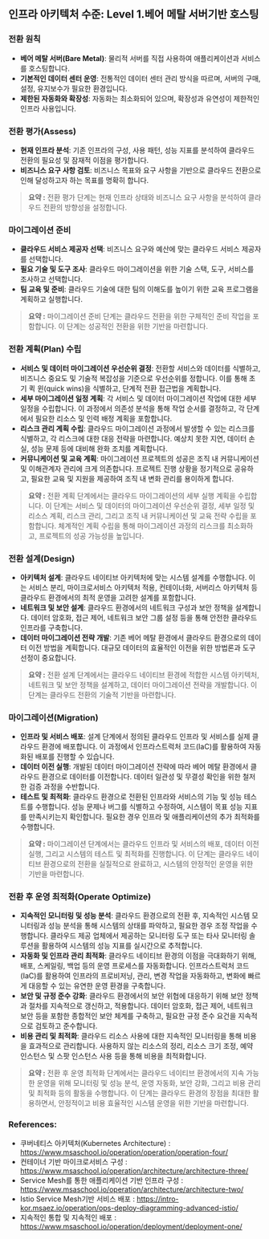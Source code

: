 ## 인프라 아키텍처 수준: Level 1.베어 메탈 서버기반 호스팅

### 전환 원칙
- **베어 메탈 서버(Bare Metal)**: 물리적 서버를 직접 사용하여 애플리케이션과 서비스를 호스팅합니다.
- **기본적인 데이터 센터 운영**: 전통적인 데이터 센터 관리 방식을 따르며, 서버의 구매, 설정, 유지보수가 필요한 환경입니다.
- **제한된 자동화와 확장성**: 자동화는 최소화되어 있으며, 확장성과 유연성이 제한적인 인프라 사용입니다.

### 전환 평가(Assess)
- **현재 인프라 분석**: 기존 인프라의 구성, 사용 패턴, 성능 지표를 분석하여 클라우드 전환의 필요성 및 잠재적 이점을 평가합니다.
- **비즈니스 요구 사항 검토**: 비즈니스 목표와 요구 사항을 기반으로 클라우드 전환으로 인해 달성하고자 하는 목표를 명확히 합니다.

> **요약 :** 전환 평가 단계는 현재 인프라 상태와 비즈니스 요구 사항을 분석하여 클라우드 전환의 방향성을 설정합니다.

### 마이그레이션 준비
- **클라우드 서비스 제공자 선택**: 비즈니스 요구와 예산에 맞는 클라우드 서비스 제공자를 선택합니다.
- **필요 기술 및 도구 조사**: 클라우드 마이그레이션을 위한 기술 스택, 도구, 서비스를 조사하고 선택합니다.
- **팀 교육 및 준비**: 클라우드 기술에 대한 팀의 이해도를 높이기 위한 교육 프로그램을 계획하고 실행합니다.

> **요약 :** 마이그레이션 준비 단계는 클라우드 전환을 위한 구체적인 준비 작업을 포함합니다. 이 단계는 성공적인 전환을 위한 기반을 마련합니다.

### 전환 계획(Plan) 수립
- **서비스 및 데이터 마이그레이션 우선순위 결정**: 전환할 서비스와 데이터를 식별하고, 비즈니스 중요도 및 기술적 복잡성을 기준으로 우선순위를 정합니다. 이를 통해 초기 퀵 윈(quick wins)을 식별하고, 단계적 전환 접근법을 계획합니다.
- **세부 마이그레이션 일정 계획**: 각 서비스 및 데이터 마이그레이션 작업에 대한 세부 일정을 수립합니다. 이 과정에서 의존성 분석을 통해 작업 순서를 결정하고, 각 단계에서 필요한 리소스 및 인력 배정 계획을 포함합니다.
- **리스크 관리 계획 수립**: 클라우드 마이그레이션 과정에서 발생할 수 있는 리스크를 식별하고, 각 리스크에 대한 대응 전략을 마련합니다. 예상치 못한 지연, 데이터 손실, 성능 문제 등에 대비해 완화 조치를 계획합니다.
- **커뮤니케이션 및 교육 계획**: 마이그레이션 프로젝트의 성공은 조직 내 커뮤니케이션 및 이해관계자 관리에 크게 의존합니다. 프로젝트 진행 상황을 정기적으로 공유하고, 필요한 교육 및 지원을 제공하여 조직 내 변화 관리를 용이하게 합니다.

> **요약 :** 전환 계획 단계에서는 클라우드 마이그레이션의 세부 실행 계획을 수립합니다. 이 단계는 서비스 및 데이터의 마이그레이션 우선순위 결정, 세부 일정 및 리소스 계획, 리스크 관리, 그리고 조직 내 커뮤니케이션 및 교육 전략 수립을 포함합니다. 체계적인 계획 수립을 통해 마이그레이션 과정의 리스크를 최소화하고, 프로젝트의 성공 가능성을 높입니다.


### 전환 설계(Design)
- **아키텍처 설계**: 클라우드 네이티브 아키텍처에 맞는 시스템 설계를 수행합니다. 이는 서비스 분리, 마이크로서비스 아키텍처 적용, 컨테이너화, 서버리스 아키텍처 등 클라우드 환경에서의 최적 운영을 고려한 설계를 포함합니다.
- **네트워크 및 보안 설계**: 클라우드 환경에서의 네트워크 구성과 보안 정책을 설계합니다. 데이터 암호화, 접근 제어, 네트워크 보안 그룹 설정 등을 통해 안전한 클라우드 인프라를 구축합니다.
- **데이터 마이그레이션 전략 개발**: 기존 베어 메탈 환경에서 클라우드 환경으로의 데이터 이전 방법을 계획합니다. 대규모 데이터의 효율적인 이전을 위한 방법론과 도구 선정이 중요합니다.

> **요약 :** 전환 설계 단계에서는 클라우드 네이티브 환경에 적합한 시스템 아키텍처, 네트워크 및 보안 정책을 설계하고, 데이터 마이그레이션 전략을 개발합니다. 이 단계는 클라우드 전환의 기술적 기반을 마련합니다.

### 마이그레이션(Migration)
- **인프라 및 서비스 배포**: 설계 단계에서 정의된 클라우드 인프라 및 서비스를 실제 클라우드 환경에 배포합니다. 이 과정에서 인프라스트럭처 코드(IaC)를 활용하여 자동화된 배포를 진행할 수 있습니다.
- **데이터 이전 실행**: 개발된 데이터 마이그레이션 전략에 따라 베어 메탈 환경에서 클라우드 환경으로 데이터를 이전합니다. 데이터 일관성 및 무결성 확인을 위한 철저한 검증 과정을 수반합니다.
- **테스트 및 최적화**: 클라우드 환경으로 전환된 인프라와 서비스의 기능 및 성능 테스트를 수행합니다. 성능 문제나 버그를 식별하고 수정하여, 시스템이 목표 성능 지표를 만족시키는지 확인합니다. 필요한 경우 인프라 및 애플리케이션의 추가 최적화를 수행합니다.

> **요약 :** 마이그레이션 단계에서는 클라우드 인프라 및 서비스의 배포, 데이터 이전 실행, 그리고 시스템의 테스트 및 최적화를 진행합니다. 이 단계는 클라우드 네이티브 환경으로의 전환을 실질적으로 완료하고, 시스템의 안정적인 운영을 위한 기반을 마련합니다.


### 전환 후 운영 최적화(Operate Optimize)
- **지속적인 모니터링 및 성능 분석**: 클라우드 환경으로의 전환 후, 지속적인 시스템 모니터링과 성능 분석을 통해 시스템의 상태를 파악하고, 필요한 경우 조정 작업을 수행합니다. 클라우드 제공 업체에서 제공하는 모니터링 도구 또는 타사 모니터링 솔루션을 활용하여 시스템의 성능 지표를 실시간으로 추적합니다.
- **자동화 및 인프라 관리 최적화**: 클라우드 네이티브 환경의 이점을 극대화하기 위해, 배포, 스케일링, 백업 등의 운영 프로세스를 자동화합니다. 인프라스트럭처 코드(IaC)를 활용하여 인프라의 프로비저닝, 관리, 변경 작업을 자동화하고, 변화에 빠르게 대응할 수 있는 유연한 운영 환경을 구축합니다.
- **보안 및 규정 준수 강화**: 클라우드 환경에서의 보안 위협에 대응하기 위해 보안 정책과 절차를 지속적으로 갱신하고, 적용합니다. 데이터 암호화, 접근 제어, 네트워크 보안 등을 포함한 종합적인 보안 체계를 구축하고, 필요한 규정 준수 요건을 지속적으로 검토하고 준수합니다.
- **비용 관리 및 최적화**: 클라우드 리소스 사용에 대한 지속적인 모니터링을 통해 비용을 효과적으로 관리합니다. 사용하지 않는 리소스의 정리, 리소스 크기 조정, 예약 인스턴스 및 스팟 인스턴스 사용 등을 통해 비용을 최적화합니다.

> **요약 :** 전환 후 운영 최적화 단계에서는 클라우드 네이티브 환경에서의 지속 가능한 운영을 위해 모니터링 및 성능 분석, 운영 자동화, 보안 강화, 그리고 비용 관리 및 최적화 등의 활동을 수행합니다. 이 단계는 클라우드 환경의 장점을 최대한 활용하면서, 안정적이고 비용 효율적인 시스템 운영을 위한 기반을 마련합니다.

### References:
- 쿠버네티스 아키텍처(Kubernetes Architecture) : <a href="https://www.msaschool.io/operation/operation/operation-four/" target="_blank">https://www.msaschool.io/operation/operation/operation-four/</a>
- 컨테이너 기반 마이크로서비스 구성 : <a href="https://www.msaschool.io/operation/architecture/architecture-three/" target="_blank">https://www.msaschool.io/operation/architecture/architecture-three/</a>
- Service Mesh를 통한 애플리케이션 기반 인프라 구성 : <a href="https://www.msaschool.io/operation/architecture/architecture-two/" target="_blank">https://www.msaschool.io/operation/architecture/architecture-two/</a>
- Istio Service Mesh기반 서비스 배포 : <a href="https://intro-kor.msaez.io/operation/ops-deploy-diagramming-advanced-istio/" target="_blank">https://intro-kor.msaez.io/operation/ops-deploy-diagramming-advanced-istio/</a>
- 지속적인 통합 및 지속적인 배포 : <a href="https://www.msaschool.io/operation/deployment/deployment-one/" target="_blank">https://www.msaschool.io/operation/deployment/deployment-one/</a>

